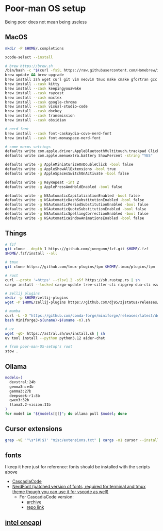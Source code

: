# Poor-man OS setup

Being poor does not mean being useless

## MacOS

```bash
mkdir -P $HOME/.completions

xcode-select --install

# brew https://brew.sh
/bin/bash -c "$(curl -fsSL https://raw.githubusercontent.com/Homebrew/install/HEAD/install.sh)"
brew update && brew upgrade
brew install zsh wget curl git vim neovim tmux make cmake gfortran gcc btop stow maccy rsync bitwarden fzf
brew install --cask kitty
brew install --cask keepingyouawake
brew install --cask raycast
brew install --cask mactex
brew install --cask google-chrome
brew install --cask visual-studio-code
brew install --cask dockey
brew install --cask transmission
brew install --cask obsidian

# nerd font
brew install --cask font-caskaydia-cove-nerd-font
brew install --cask font-monaspace-nerd-font

# some macos settings
defaults write com.apple.driver.AppleBluetoothMultitouch.trackpad Clicking -bool true
defaults write com.apple.menuextra.battery ShowPercent -string "YES"

defaults write -g AppleMiniaturizeOnDoubleClick -bool false
defaults write -g AppleShowAllExtensions -bool true
defaults write -g AppleSpacesSwitchOnActivate -bool false

defaults write -g KeyRepeat -int 2
defaults write -g ApplePressAndHoldEnabled -bool false

defaults write -g NSAutomaticCapitalizationEnabled -bool false
defaults write -g NSAutomaticDashSubstitutionEnabled -bool false
defaults write -g NSAutomaticPeriodSubstitutionEnabled -bool false
defaults write -g NSAutomaticQuoteSubstitutionEnabled -bool false
defaults write -g NSAutomaticSpellingCorrectionEnabled -bool false
defaults write -g NSAutomaticWindowAnimationsEnabled -bool false
```

## Things

```bash
# fzf
git clone --depth 1 https://github.com/junegunn/fzf.git $HOME/.fzf
$HOME/.fzf/install --all

# tmux
git clone https://github.com/tmux-plugins/tpm $HOME/.tmux/plugins/tpm

# rust
curl --proto '=https' --tlsv1.2 -sSf https://sh.rustup.rs | sh
cargo install --locked cargo-update tree-sitter-cli ripgrep dua-cli eza zoxide bat yazi-fm yazi-cli zellij

# zellij plugins
mkdir -p $HOME/zellij-plugins
wget -P $HOME/zellij-plugins https://github.com/dj95/zjstatus/releases/latest/download/zjstatus.wasm

# mamba
curl -L -O "https://github.com/conda-forge/miniforge/releases/latest/download/Miniforge3-$(uname)-$(uname -m).sh"
bash Miniforge3-$(uname)-$(uname -m).sh

# uv
wget -qO- https://astral.sh/uv/install.sh | sh
uv tool install --python python3.12 aider-chat

# from poor-man-OS-setup's root
stow .
```

## Ollama

```bash
models=(
  devstral:24b
  gemma3n:e4b
  gemma3:27b
  deepseek-r1:8b
  qwen3:32b
  llama3.2-vision:11b
)
for model in "${models[@]}"; do ollama pull $model; done
```

## Cursor extensions

```bash
grep -vE '^\s*(#|$)' "misc/extensions.txt" | xargs -n1 cursor --install-extension
```

## fonts

I keep it here just for reference: fonts should be installed with the scripts above

* [CascadiaCode](https://github.com/microsoft/cascadia-code)
* [NerdFont (patched version of fonts, required for terminal and tmux theme though you can use it for vscode as well)](https://github.com/ryanoasis/nerd-fonts)
  * For CascadiaCode version:
    * [archive](https://github.com/ryanoasis/nerd-fonts/releases/latest)
    * [repo link](https://github.com/ryanoasis/nerd-fonts/tree/master/patched-fonts/CascadiaCode)

## [intel oneapi](https://software.intel.com/content/www/us/en/develop/tools/oneapi/all-toolkits.html)
